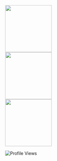 <!--
**psyAlbertusVanDerWalt/psyAlbertusVanDerWalt** is a ✨ _special_ ✨ repository because its `README.md` (this file) appears on your GitHub profile.

Here are some ideas to get you started:

- 🔭 I’m currently working on ...
- 🌱 I’m currently learning ...
- 👯 I’m looking to collaborate on ...
- 🤔 I’m looking for help with ...
- 💬 Ask me about ...
- 📫 How to reach me: ...
- 😄 Pronouns: ...
- ⚡ Fun fact: ...
-->

<a href="https://github.com/psyAlbertusVanDerWalt">
  <img src="https://github-readme-stats.anuraghazra1.vercel.app/api/top-langs/?username=psyAlbertusVanDerWalt&theme=radical&langs_count=10" height="150"/>
</a>
<br/>
<a href="https://github.com/psyAlbertusVanDerWalt">
  <img src="https://github-readme-stats.anuraghazra1.vercel.app/api?username=psyAlbertusVanDerWalt&show_icons=true&theme=radical" height="150"/>
</a>
<br/>
<a href="https://github.com/psyAlbertusVanDerWalt">
  <img src="http://github-readme-streak-stats.herokuapp.com?user=psyAlbertusVanDerWalt&theme=radical&hide_border=true&date_format=n%2Fj%5B%2FY%5D" height="150"/>
</a>

![Profile Views](https://komarev.com/ghpvc/?username=psyAlbertusVanDerWalt&color=ff69b4)



